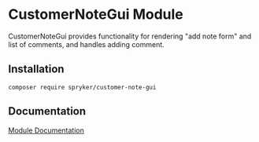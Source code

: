 # CustomerNoteGui Module

CustomerNoteGui provides functionality for rendering "add note form" and list of comments, and handles adding comment.  

## Installation

```
composer require spryker/customer-note-gui
```

## Documentation

[Module Documentation](https://academy.spryker.com/developing_with_spryker/module_guide/modules.html)
